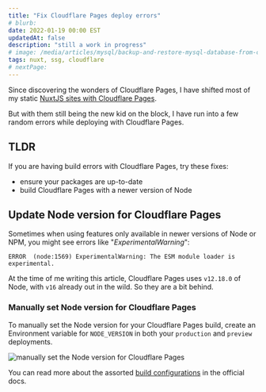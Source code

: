 ```yaml
---
title: "Fix Cloudflare Pages deploy errors"
# blurb:
date: 2022-01-19 00:00 EST
updatedAt: false
description: "still a work in progress"
# image: /media/articles/mysql/backup-and-restore-mysql-database-from-command-line.jpg
tags: nuxt, ssg, cloudflare
# nextPage:
---
```


Since discovering the wonders of Cloudflare Pages, I have shifted most of my static [NuxtJS sites with Cloudflare Pages](/articles/dev/cloudflare/deploy-nuxt-ssg-with-cloudflare-pages.md).

But with them still being the new kid on the block, I have run into a few random errors while deploying with Cloudflare Pages.

## TLDR

If you are having build errors with Cloudflare Pages, try these fixes:

- ensure your packages are up-to-date
- build Cloudflare Pages with a newer version of Node

## Update Node version for Cloudflare Pages

Sometimes when using features only available in newer versions of Node or NPM, you might see errors like "_ExperimentalWarning_":

```
ERROR  (node:1569) ExperimentalWarning: The ESM module loader is experimental.
```

At the time of me writing this article, Cloudflare Pages uses `v12.18.0` of Node, with `v16` already out in the wild. So they are a bit behind.

### Manually set Node version for Cloudflare Pages

To manually set the Node version for your Cloudflare Pages build, create an Environment variable for `NODE_VERSION` in both your `production` and `preview` deployments.

![manually set the Node version for Cloudflare Pages](/dist/media/articles/cloudflare/build-errors/set-node-version-from-env-vars.png)

You can read more about the assorted [build configurations](https://developers.cloudflare.com/pages/platform/build-configuration) in the official docs.
